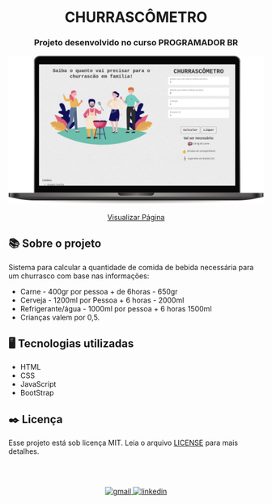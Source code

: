 <div align="center">

# CHURRASCÔMETRO
</div>

<div align="center">

### Projeto desenvolvido no curso PROGRAMADOR BR
</div>

<img src="./img/projecao.png" alt="pagina em execução">

<div align="center">

[Visualizar Página](https://gabrielmorozini.com.br/churrascometro/)
</div>

## 📚 Sobre o projeto 

Sistema para calcular a quantidade de comida de bebida necessária para um churrasco com base nas informações:
<br>
* Carne - 400gr por pessoa + de 6horas - 650gr
* Cerveja - 1200ml por Pessoa + 6 horas - 2000ml
* Refrigerante/água - 1000ml por pessoa + 6 horas 1500ml
* Crianças valem por 0,5.

## 🖥️ Tecnologias utilizadas

* HTML
* CSS
* JavaScript
* BootStrap

## ✒️ Licença
Esse projeto está sob licença MIT. Leia o arquivo <a href="./license" >LICENSE</a> para mais detalhes. 

<br><br>

<div align=center>

  <a href="mailto:gabril.dev@gmail.com" >
    <img src="https://img.shields.io/badge/gabril.dev@gmail.com-D14836?style=for-the-badge&logo=gmail&logoColor=white" alt="gmail">
  </a>
  
   <a href="https://www.linkedin.com/in/gabrielmorozini/">
    <img src="https://img.shields.io/badge/linkedin.com/in/gabrielmorozini/-0077B5?style=for-the-badge&logo=linkedin&logoColor=white" alt="linkedin">
  </a>  

</div>
